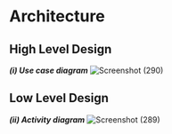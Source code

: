 # Architecture
## High Level Design
***(i) Use case diagram***
![Screenshot (290)](https://user-images.githubusercontent.com/94280220/142655698-6bd16e5c-7259-4283-97f9-d6cda518276c.png)

## Low Level Design
***(ii) Activity diagram***
![Screenshot (289)](https://user-images.githubusercontent.com/94280220/142652514-6b549480-0c1b-4140-b633-fcf3b3339e41.png)

